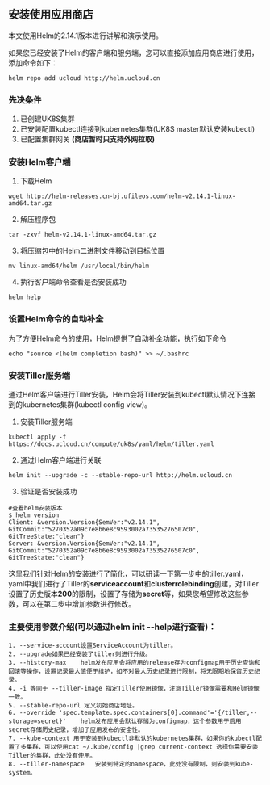 
## 安装使用应用商店

本文使用Helm的2.14.1版本进行讲解和演示使用。

如果您已经安装了Helm的客户端和服务端，您可以直接添加应用商店进行使用，添加命令如下：
```
helm repo add ucloud http://helm.ucloud.cn
```

### 先决条件

1. 已创建UK8S集群
2. 已安装配置kubectl连接到kubernetes集群(UK8S master默认安装kubectl)
3. 已配置集群网关 **(商店暂时只支持外网拉取)**

### 安装Helm客户端

1. 下载Helm
```
wget http://helm-releases.cn-bj.ufileos.com/helm-v2.14.1-linux-amd64.tar.gz
```
2. 解压程序包
```
tar -zxvf helm-v2.14.1-linux-amd64.tar.gz
```
3. 将压缩包中的Helm二进制文件移动到目标位置
```
mv linux-amd64/helm /usr/local/bin/helm
```
4. 执行客户端命令查看是否安装成功
```
helm help
```

### 设置Helm命令的自动补全

为了方便Helm命令的使用，Helm提供了自动补全功能，执行如下命令
```
echo "source <(helm completion bash)" >> ~/.bashrc
```

### 安装Tiller服务端

通过Helm客户端进行Tiller安装，Helm会将Tiller安装到kubectl默认情况下连接到的kubernetes集群(kubectl config view)。

1. 安装Tiller服务端
```
kubectl apply -f https://docs.ucloud.cn/compute/uk8s/yaml/helm/tiller.yaml
```
2. 通过Helm客户端进行关联
```
helm init --upgrade -c --stable-repo-url http://helm.ucloud.cn
```
3. 验证是否安装成功
```
#查看helm安装版本
$ helm version
Client: &version.Version{SemVer:"v2.14.1", GitCommit:"5270352a09c7e8b6e8c9593002a73535276507c0", GitTreeState:"clean"}
Server: &version.Version{SemVer:"v2.14.1", GitCommit:"5270352a09c7e8b6e8c9593002a73535276507c0", GitTreeState:"clean"}
```

这里我们针对Helm的安装进行了简化，可以研读一下第一步中的tiller.yaml，yaml中我们进行了Tiller的**serviceaccount**和**clusterrolebinding**创建，对Tiller设置了历史版本**200**的限制，设置了存储为**secret**等，如果您希望修改这些参数，可以在第二步中增加参数进行修改。

### 主要使用参数介绍(可以通过helm init --help进行查看)：

```
1. --service-account设置ServiceAccount为tiller。
2. --upgrade如果已经安装了tiller则进行升级。
3. --history-max    helm发布应用会将应用的release存为configmap用于历史查询和回滚等操作，设置记录最大值便于维护，如不对最大历史纪录进行限制，将无限期地保留历史纪录。
4. -i 等同于 --tiller-image 指定Tiller使用镜像，注意Tiller镜像需要和Helm镜像一致。
5. --stable-repo-url 定义初始商店地址。
6. --override 'spec.template.spec.containers[0].command'='{/tiller,--storage=secret}'    helm发布应用会默认存储为configmap，这个参数用于启用secret存储历史纪录，增加了应用发布的安全性。
7. --kube-context 用于安装到kubectl非默认的kubernetes集群，如果你的kubectl配置了多集群，可以使用cat ~/.kube/config |grep current-context 选择你需要安装Tiller的集群，此处没有使用。
8. --tiller-namespace   安装到特定的namespace，此处没有限制，则安装到kube-system。
```